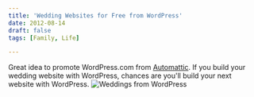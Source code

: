 ```yaml
---
title: 'Wedding Websites for Free from WordPress'
date: 2012-08-14
draft: false
tags: [Family, Life]

---
```


Great idea to promote WordPress.com from [Automattic](http://automattic.com/). If you build your wedding website with WordPress, chances are you'll build your next website with WordPress. ![Weddings from WordPress](https://chrisenns.com/wp-content/uploads/2012/08/Screen-Shot-2012-08-14-at-10.43.28-AM-600x452.png "Weddings from WordPress")